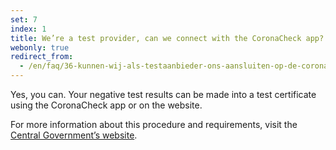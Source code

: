 ```yaml
---
set: 7
index: 1
title: We’re a test provider, can we connect with the CoronaCheck app?
webonly: true
redirect_from: 
  - /en/faq/36-kunnen-wij-als-testaanbieder-ons-aansluiten-op-de-coronacheck-app
---
```

Yes, you can. Your negative test results can be made into a test certificate using the CoronaCheck app or on the website.

For more information about this procedure and requirements, visit the [Central Government’s website](https://www.rijksoverheid.nl/aansluiten-CoronaCheck).
